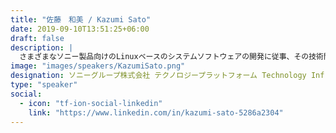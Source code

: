 ```yaml
---
title: "佐藤　和美 / Kazumi Sato"
date: 2019-09-10T13:51:25+06:00
draft: false
description: |
  さまざまなソニー製品向けのLinuxベースのシステムソフトウェアの開発に従事、その技術開発の主導しています。また、オープンソースライセンスコンプライアンスやソニーでのオープンソースコミュニティ連携、オープンソース戦略を主導しています。2002年にソニーがLinuxを商品に搭載したときから、オープンソースライセンスに準拠したシステムソフトウェアの開発主導し製品に導入しています。ソニーのソフトウェア戦略コミッティのメンバーでもあります。
image: "images/speakers/KazumiSato.png"
designation: ソニーグループ株式会社 テクノロジープラットフォーム Technology Infrastructure Center システムプラットフォーム技術部門	主幹技師, Distinguished Engineer
type: "speaker"
social:
  - icon: "tf-ion-social-linkedin"
    link: "https://www.linkedin.com/in/kazumi-sato-5286a2304"
---
```

